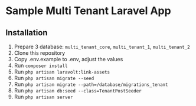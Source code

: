 # Sample Multi Tenant Laravel App

## Installation
1. Prepare 3 database: `multi_tenant_core`, `multi_tenant_1`, `multi_tenant_2`
1. Clone this repository
1. Copy .env.example to .env, adjust the values
1. Run `composer install`
1. Run `php artisan laravolt:link-assets`
1. Run `php artisan migrate --seed`
1. Run `php artisan migrate --path=/database/migrations_tenant`
1. Run `php artisan db:seed --class=TenantPostSeeder`
1. Run `php artisan server`
